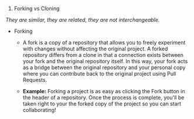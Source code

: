 1. Forking vs Cloning

_They are similar, they are related, they are not interchangeable._
- Forking
  - A fork is a copy of a repository that allows you to freely experiment with changes without affecting the original project. A forked repository differs from a clone in that a connection exists between your fork and the original repository itself. In this way, your fork acts as a bridge between the original repository and your personal copy where you can contribute back to the original project using Pull Requests.

  - **Example:** Forking a project is as easy as clicking the Fork button in the header of a repository. Once the process is complete, you'll be taken right to your the forked copy of the project so you can start collaborating!
